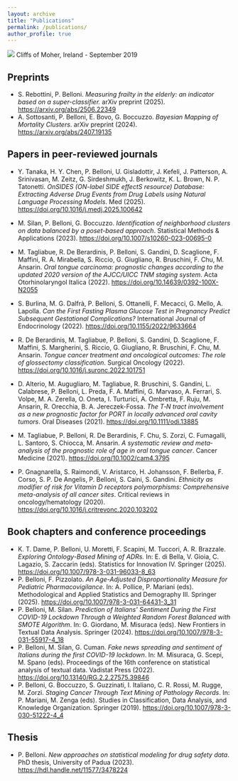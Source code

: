 ```yaml
---
layout: archive
title: "Publications"
permalink: /publications/
author_profile: true
---
```


<img src="/images/moher.jpg"/> Cliffs of Moher, Ireland - September 2019

## Preprints

-   S. Rebottini, P. Belloni. *Measuring frailty in the elderly: an indicator based on a super-classifier.* arXiv preprint (2025). <https://arxiv.org/abs/2506.22349>
-   A. Sottosanti, P. Belloni, E. Bovo, G. Boccuzzo. *Bayesian Mapping of Mortality Clusters*. arXiv preprint (2024). <https://arxiv.org/abs/2407.19135>

## Papers in peer-reviewed journals

-   Y. Tanaka, H. Y. Chen, P. Belloni, U. Gisladottir, J. Kefeli, J. Patterson, A. Srinivasan, M. Zeitz, G. Sirdeshmukh, J. Berkowitz, K. L. Brown, N. P. Tatonetti. *OnSIDES (ON-label SIDE effectS resource) Database: Extracting Adverse Drug Events from Drug Labels using Natural Language Processing Models*. Med (2025). <https://doi.org/10.1016/j.medj.2025.100642>

-   M. Silan, P. Belloni, G. Boccuzzo. *Identification of neighborhood clusters on data balanced by a poset-based approach*. Statistical Methods & Applications (2023). <https://doi.org/10.1007/s10260-023-00695-0>

-   M. Tagliabue, R. De Berardinis, P. Belloni, S. Gandini, D. Scaglione, F. Maffini, R. A. Mirabella, S. Riccio, G. Giugliano, R. Bruschini, F. Chu, M. Ansarin. *Oral tongue carcinoma: prognostic changes according to the updated 2020 version of the AJCC/UICC TNM staging system*. Acta Otorhinolaryngol Italica (2022). <https://doi.org/10.14639/0392-100X-N2055>

-   S. Burlina, M. G. Dalfrà, P. Belloni, S. Ottanelli, F. Mecacci, G. Mello, A. Lapolla. *Can the First Fasting Plasma Glucose Test in Pregnancy Predict Subsequent Gestational Complications?* International Journal of Endocrinology (2022). <https://doi.org/10.1155/2022/9633664>

-   R. De Berardinis, M. Tagliabue, P. Belloni, S. Gandini, D. Scaglione, F. Maffini, S. Margherini, S. Riccio, G. Giugliano, R. Bruschini, F. Chu, M. Ansarin. *Tongue cancer treatment and oncological outcomes: The role of glossectomy classification*. Surgical Oncology (2022). <https://doi.org/10.1016/j.suronc.2022.101751>

-   D. Alterio, M. Augugliaro, M. Tagliabue, R. Bruschini, S. Gandini, L. Calabrese, P. Belloni, L. Preda, F. A. Maffini, G. Marvaso, A. Ferrari, S. Volpe, M. A. Zerella, O. Oneta, I. Turturici, A. Ombretta, F. Ruju, M. Ansarin, R. Orecchia, B. A. Jereczek-Fossa. *The T‐N tract involvement as a new prognostic factor for PORT in locally advanced oral cavity tumors*. Oral Diseases (2021). <https://doi.org/10.1111/odi.13885>

-   M. Tagliabue, P. Belloni, R. De Berardinis, F. Chu, S. Zorzi, C. Fumagalli, L. Santoro, S. Chiocca, M. Ansarin. *A systematic review and meta‐analysis of the prognostic role of age in oral tongue cancer*. Cancer Medicine (2021). <https://doi.org/10.1002/cam4.3795>

-   P. Gnagnarella, S. Raimondi, V. Aristarco, H. Johansson, F. Bellerba, F. Corso, S. P. De Angelis, P. Belloni, S. Caini, S. Gandini. *Ethnicity as modifier of risk for Vitamin D receptors polymorphisms: Comprehensive meta-analysis of all cancer sites*. Critical reviews in oncology/hematology (2020). <https://doi.org/10.1016/j.critrevonc.2020.103202>

## Book chapters and conference proceedings

-   K. T. Dame, P. Belloni, U. Moretti, F. Scapini, M. Tuccori, A. R. Brazzale. *Exploring Ontology-Based Mining of ADRs.* In: E. di Bella, V. Gioia, C. Lagazio, S. Zaccarin (eds). Statistics for Innovation IV. Springer (2025). <https://doi.org/10.1007/978-3-031-96033-8_63>
-   P. Belloni, F. Pizzolato. *An Age-Adjusted Disproportionality Measure for Pediatric Pharmacovigilance.* In: A. Pollice, P. Mariani (eds). Methodological and Applied Statistics and Demography III. Springer (2025). <https://doi.org/10.1007/978-3-031-64431-3_31>
-   P. Belloni, M. Silan. *Prediction of Italians' Sentiment During the First COVID-19 Lockdown Through a Weighted Random Forest Balanced with SMOTE Algorithm*. In: G. Giordano, M. Misuraca (eds). New Frontiers in Textual Data Analysis. Springer (2024). <https://doi.org/10.1007/978-3-031-55917-4_18>
-   P. Belloni, M. Silan, G. Cuman. *Fake news spreading and sentiment of Italians during the first COVID-19 lockdown*. In: M. Misuraca, G. Scepi, M. Spano (eds). Proceedings of the 16th conference on statistical analysis of textual data. Vadistat Press (2022). <https://doi.org/10.13140/RG.2.2.27575.39846>
-   P. Belloni, G. Boccuzzo, S. Guzzinati, I. Italiano, C. R. Rossi, M. Rugge, M. Zorzi. *Staging Cancer Through Text Mining of Pathology Records*. In: P. Mariani, M. Zenga (eds). Studies in Classification, Data Analysis, and Knowledge Organization. Springer (2019). <https://doi.org/10.1007/978-3-030-51222-4_4>

## Thesis

-   P. Belloni. *New approaches on statistical modeling for drug safety data*. PhD thesis, University of Padua (2023). <https://hdl.handle.net/11577/3478224>
